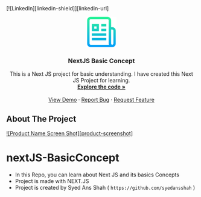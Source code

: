 <a name="readme-top"></a>
<br />

[![LinkedIn][linkedin-shield]][linkedin-url]

<div align="center">
<a href="https://github.com/othneildrew/Best-README-Template">
    <img src="images/logo.png" alt="Logo" width="80" height="80">
  </a>
  <h3 align="center">NextJS Basic Concept</h3>
  <p align="center">
  This is a Next JS project for basic understanding. 
  I have created this Next JS Project for learning.
    <br />
    <a href="https://github.com/syedansshah/react-calculator/tree/main/src"><strong>Explore the code »</strong></a>
    <br />
    <br />
     <a href="https://github.com/syedansshah/react-calculator">View Demo</a>
    ·
    <a href="https://github.com/syedansshah/react-calculator/issues">Report Bug</a>
    ·
    <a href="https://github.com/syedansshah/react-calculator/issues">Request Feature</a>
  </p>
</div>
<!-- ABOUT THE PROJECT -->

## About The Project

[![Product Name Screen Shot][product-screenshot]](http://localhost:3000/)
# nextJS-BasicConcept

- In this Repo, you can learn about Next JS and its basics Concepts
- Project is made with NEXT.JS
- Project is created by Syed Ans Shah ( `https://github.com/syedansshah` ) 


